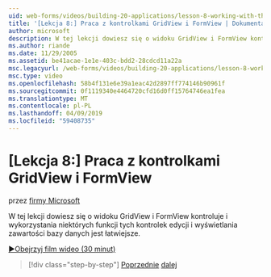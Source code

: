 ```yaml
---
uid: web-forms/videos/building-20-applications/lesson-8-working-with-the-gridview-and-formview
title: '[Lekcja 8:] Praca z kontrolkami GridView i FormView | Dokumentacja firmy Microsoft'
author: microsoft
description: W tej lekcji dowiesz się o widoku GridView i FormView kontroluje i wykorzystania niektórych funkcji tych kontrolek edycji i Wyświetl...
ms.author: riande
ms.date: 11/29/2005
ms.assetid: be41acae-1e1e-403c-bdd2-28cdcd11a22a
msc.legacyurl: /web-forms/videos/building-20-applications/lesson-8-working-with-the-gridview-and-formview
msc.type: video
ms.openlocfilehash: 58b4f131e6e39a1eac42d2897ff774146b90961f
ms.sourcegitcommit: 0f1119340e4464720cfd16d0ff15764746ea1fea
ms.translationtype: MT
ms.contentlocale: pl-PL
ms.lasthandoff: 04/09/2019
ms.locfileid: "59408735"
---
```

# <a name="lesson-8-working-with-the-gridview-and-formview"></a>[Lekcja 8:] Praca z kontrolkami GridView i FormView

przez [firmy Microsoft](https://github.com/microsoft)

W tej lekcji dowiesz się o widoku GridView i FormView kontroluje i wykorzystania niektórych funkcji tych kontrolek edycji i wyświetlania zawartości bazy danych jest łatwiejsze.

[&#9654;Obejrzyj film wideo (30 minut)](https://channel9.msdn.com/Blogs/ASP-NET-Site-Videos/lesson-8-working-with-the-gridview-and-formview)

> [!div class="step-by-step"]
> [Poprzednie](lesson-7-databinding-to-user-interface-controls.md)
> [dalej](watch-aspnet-development-in-action.md)
